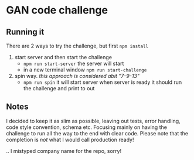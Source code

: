 # GAN code challenge

## Running it

There are 2 ways to try the challenge, but first `npm install` 

1. start server and then start the challenge
    * `npm run start-server` the server will start
    *  in a new terminal window `npm run start-challenge`
2. spin way. *this approach  is considered abit "7-9-13"* 
    * `npm run spin` it will start server when server is ready it should run the challenge and print to out

## Notes

I decided to keep it as slim as possible, leaving out tests, error handling, code style convention, schema etc. Focusing mainly on having the challenge to run all the way to the end with clear code. Please note that the completion is *not* what I would call production ready!

.. I mistyped company name for the repo, sorry!